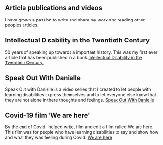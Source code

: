---
---

## Article publications and videos

I have grown a passion to write and share my work and reading other peoples articles.

## Intellectual Disability in the Twentieth Century

50 years of speaking up towards a important history. This was my first ever article that has been published in a book.[Intellectual Disability in the Twentieth Century.](https://policy.bristoluniversitypress.co.uk/intellectual-disability-in-the-twentieth-century)

## Speak Out With Danielle

Speak Out with Danielle is a video series that I created to let people with learning disabilities express themselves and to let everyone else know that they are not alone in there thoughts and feelings. [Speak Out With Danielle](https://youtube.com/playlist?list=PLBe28FMnUFt0ino5K_KHyVmg5m6YJ0JvW)

## Covid-19 film 'We are here'

By the end of Covid I helped write, film and edit a film called We are here. This film was for people who have learning disabilities to say and show how and what they was feeling during Covid. [We are here](https://youtu.be/JOBI0CbcboI)